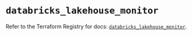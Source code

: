 # `databricks_lakehouse_monitor`

Refer to the Terraform Registry for docs: [`databricks_lakehouse_monitor`](https://registry.terraform.io/providers/databricks/databricks/1.46.0/docs/resources/lakehouse_monitor).
